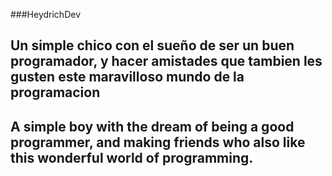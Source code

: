 ###HeydrichDev
## Un simple chico con el sueño de ser un buen programador, y hacer amistades que tambien les gusten este maravilloso mundo de la programacion
## A simple boy with the dream of being a good programmer, and making friends who also like this wonderful world of programming.
<!---
HeydrichDev/HeydrichDev is a ✨ special ✨ repository because its `README.md` (this file) appears on your GitHub profile.
You can click the Preview link to take a look at your changes.
--->
